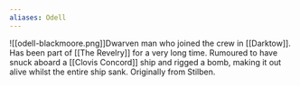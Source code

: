 ```yaml
---
aliases: Odell
---
```

![[odell-blackmoore.png]]Dwarven man who joined the crew in [[Darktow]]. Has been part of [[The Revelry]] for a very long time. Rumoured to have snuck aboard a [[Clovis Concord]] ship and rigged a bomb, making it out alive whilst the entire ship sank. Originally from Stilben.